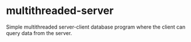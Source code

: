 # multithreaded-server
Simple multithreaded server-client database program where the client can query data from the server.
